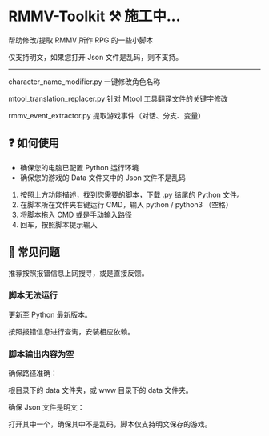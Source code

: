 # RMMV-Toolkit ⚒️ 施工中...
帮助修改/提取 RMMV 所作 RPG 的一些小脚本

仅支持明文，如果您打开 Json 文件是乱码，则不支持。



<hr> 

character_name_modifier.py 一键修改角色名称

mtool_translation_replacer.py 针对 Mtool 工具翻译文件的关键字修改

rmmv_event_extractor.py 提取游戏事件（对话、分支、变量）


## ❓ 如何使用
 - 确保您的电脑已配置 Python 运行环境
 - 确保您的游戏的 Data 文件夹中的 Json 文件不是乱码

1. 按照上方功能描述，找到您需要的脚本，下载 .py 结尾的 Python 文件。
2. 在脚本所在文件夹右键运行 CMD，输入 python / python3 （空格）
3. 将脚本拖入 CMD 或是手动输入路径
4. 回车，按照脚本提示输入

## 📕 常见问题
推荐按照报错信息上网搜寻，或是直接反馈。
### 脚本无法运行

更新至 Python 最新版本。

按照报错信息进行查询，安装相应依赖。

### 脚本输出内容为空

确保路径准确：

根目录下的 data 文件夹，或 www 目录下的 data 文件夹。

确保 Json 文件是明文：

打开其中一个，确保其中不是乱码，脚本仅支持明文保存的游戏。
